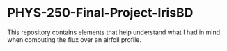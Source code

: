 # PHYS-250-Final-Project-IrisBD
This repository contains elements that help understand what I had in mind when computing the flux over an airfoil profile. 
